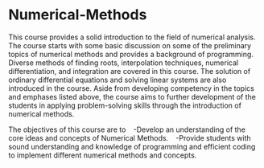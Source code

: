 # Numerical-Methods
This course provides a solid introduction to the field of numerical analysis. The course starts with some basic discussion on some of the preliminary topics of numerical methods and provides a background of programming. Diverse methods of finding roots, interpolation techniques, numerical differentiation, and integration are covered in this course. The solution of ordinary differential equations and solving linear systems are also introduced in the course. Aside from developing competency in the topics and emphases listed above, the course aims to further development of the students in applying problem-solving skills through the introduction of numerical methods.

The objectives of this course are to
  -Develop an understanding of the core ideas and concepts of Numerical Methods.
  -Provide students with sound understanding and knowledge of programming and efficient coding to implement different numerical methods and concepts.
